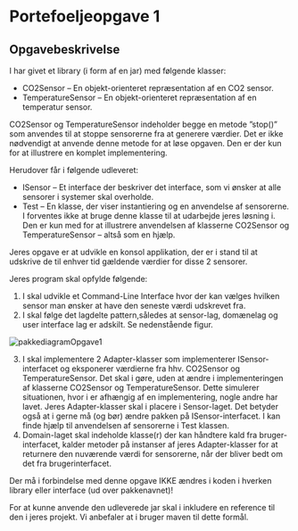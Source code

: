 # Portefoeljeopgave 1

## Opgavebeskrivelse

I har givet et library (i form af en jar) med følgende klasser:

* CO2Sensor – En objekt-orienteret repræsentation af en CO2 sensor.
* TemperatureSensor – En objekt-orienteret repræsentation af en temperatur sensor.

CO2Sensor og TemperatureSensor indeholder begge en metode ”stop()” som anvendes til at stoppe sensorerne fra at generere værdier. Det er ikke nødvendigt at anvende denne metode for at løse opgaven. Den er der kun for at illustrere en komplet implementering.

Herudover får i følgende udleveret:

* ISensor – Et interface der beskriver det interface, som vi ønsker at alle sensorer i systemer skal overholde.
* Test – En klasse, der viser instantiering og en anvendelse af sensorerne. I forventes ikke at bruge denne klasse til at udarbejde jeres løsning i. Den er kun med for at illustrere anvendelsen af klasserne CO2Sensor og TemperatureSensor – altså som en hjælp.

Jeres opgave er at udvikle en konsol applikation, der er i stand til at udskrive de til enhver tid gældende værdier for disse 2 sensorer.

Jeres program skal opfylde følgende:

1. I skal udvikle et Command-Line Interface hvor der kan vælges hvilken sensor man ønsker at have den seneste værdi udskrevet fra.
2. I skal følge det lagdelte pattern,således at sensor-lag, domænelag og user interface lag er adskilt. Se nedenstående figur.

![pakkediagramOpgave1](https://user-images.githubusercontent.com/71763923/202205872-a7f9b6ea-189b-4ed4-9b1a-28b979f62391.PNG)

3. I skal implementere 2 Adapter-klasser som implementerer ISensor-interfacet og eksponerer værdierne fra hhv. CO2Sensor og TemperatureSensor. Det skal i gøre, uden at ændre i implementeringen af klasserne CO2Sensor og TemperatureSensor. Dette simulerer situationen, hvor i er afhængig af en implementering, nogle andre har lavet. Jeres Adapter-klasser skal i placere i Sensor-laget. Det betyder også at i gerne må (og bør) ændre pakken på ISensor-interfacet. I kan finde hjælp til anvendelsen af sensorerne i Test klassen.
4. Domain-laget skal indeholde klasse(r) der kan håndtere kald fra bruger-interfacet, kalder metoder på instanser af jeres Adapter-klasser for at returnere den nuværende værdi for sensorerne, når der bliver bedt om det fra brugerinterfacet.

Der må i forbindelse med denne opgave IKKE ændres i koden i hverken library eller interface (ud over pakkenavnet)!

For at kunne anvende den udleverede jar skal i inkludere en reference til den i jeres projekt. Vi anbefaler at i bruger maven til dette formål.
